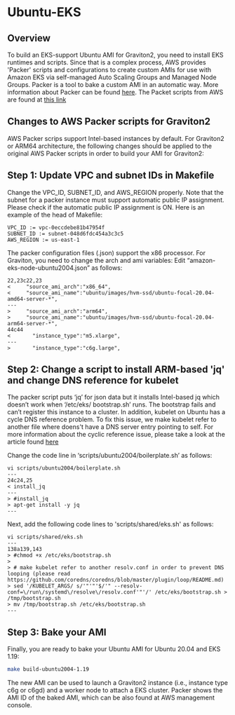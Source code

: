 # Ubuntu-EKS

## Overview

To build an EKS-support Ubuntu AMI for Graviton2, you need to install EKS runtimes and scripts. Since that is a complex process, AWS provides 'Packer' scripts and configurations to create custom AMIs for use with Amazon EKS via self-managed Auto Scaling Groups and Managed Node Groups. Packer is a tool to bake a custom AMI in an automatic way. More information about Packer can be found [here](https://learn.hashicorp.com/tutorials/packer/get-started-install-cli). The Packet scripts from AWS are found at [this link](https://github.com/aws-samples/amazon-eks-custom-amis)

## Changes to AWS Packer scripts for Graviton2

AWS Packer scrips support Intel-based instances by default. For Graviton2 or ARM64 architecture, the following changes should be applied to the original AWS Packer scripts in order to build your AMI for Graviton2:

## Step 1: Update VPC and subnet IDs in Makefile

Change the VPC_ID, SUBNET_ID, and AWS_REGION properly. Note that the subnet for a packer instance must support automatic public IP assignment. Please check if the automatic public IP assignment is ON.
Here is an example of the head of Makefile:
```
VPC_ID := vpc-0eccdebe81b47954f
SUBNET_ID := subnet-048d6fdc454a3c3c5
AWS_REGION := us-east-1
```

The packer configuration files (.json) support the x86 processor. For Graviton, you need to change the arch and ami variables:
Edit “amazon-eks-node-ubuntu2004.json” as follows:
```
22,23c22,23
<     "source_ami_arch":"x86_64",
<     "source_ami_name":"ubuntu/images/hvm-ssd/ubuntu-focal-20.04-amd64-server-*",
---
>     "source_ami_arch":"arm64",
>     "source_ami_name":"ubuntu/images/hvm-ssd/ubuntu-focal-20.04-arm64-server-*",
44c44
<       "instance_type":"m5.xlarge",
---
>       "instance_type":"c6g.large",
```

## Step 2: Change a script to install ARM-based 'jq' and change DNS reference for kubelet

The packer script puts ‘jq’ for json data but it installs Intel-based jq which doesn’t work when ‘/etc/eks/ bootstrap.sh’ runs. The bootstrap fails and can’t register this instance to a cluster. In addition, kubelet on Ubuntu has a cycle DNS reference problem. To fix this issue, we make kubelet refer to another file where doens't have a DNS server entry pointing to self. For more information about the cyclic reference issue, please take a look at the article found [here](https://github.com/coredns/coredns/blob/master/plugin/loop/README.md)
 
Change the code line in ‘scripts/ubuntu2004/boilerplate.sh’ as follows:
```
vi scripts/ubuntu2004/boilerplate.sh
---
24c24,25
< install_jq
---
> #install_jq
> apt-get install -y jq
---
```
Next, add the following code lines to 'scripts/shared/eks.sh' as follows:
```
vi scripts/shared/eks.sh
---
138a139,143
> #chmod +x /etc/eks/bootstrap.sh
> 
> # make kubelet refer to another resolv.conf in order to prevent DNS looping (please read https://github.com/coredns/coredns/blob/master/plugin/loop/README.md)
> sed '/KUBELET_ARGS/ s/'"'"'$/'" --resolv-conf=\/run\/systemd\/resolve\/resolv.conf'"'/' /etc/eks/bootstrap.sh > /tmp/bootstrap.sh
> mv /tmp/bootstrap.sh /etc/eks/bootstrap.sh
---
```

## Step 3: Bake your AMI

Finally, you are ready to bake your Ubuntu AMI for Ubuntu 20.04 and EKS 1.19:
```bash
make build-ubuntu2004-1.19
```

The new AMI can be used to launch a Graviton2 instance (i.e., instance type c6g or c6gd) and a worker node to attach a EKS cluster. Packer shows the AMI ID of the baked AMI, which can be also found at AWS management console.

